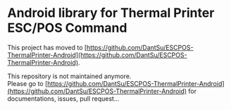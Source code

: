 # Android library for Thermal Printer ESC/POS Command

This project has moved to [https://github.com/DantSu/ESCPOS-ThermalPrinter-Android](https://github.com/DantSu/ESCPOS-ThermalPrinter-Android).

This repository is not maintained anymore.  
Please go to [https://github.com/DantSu/ESCPOS-ThermalPrinter-Android](https://github.com/DantSu/ESCPOS-ThermalPrinter-Android) for documentations, issues, pull request...